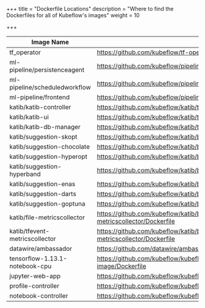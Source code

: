 +++
title = "Dockerfile Locations"
description = "Where to find the Dockerfiles for all of Kubeflow's images"
weight = 10
                    
+++

| Image Name        | Dockerfile Location |
| ------------- |---------------|
| tf_operator      | <https://github.com/kubeflow/tf-operator/tree/master/build/images/tf_operator> |
| ml-pipeline/persistenceagent      | <https://github.com/kubeflow/pipelines/tree/master/backend> |
| ml-pipeline/scheduledworkflow | <https://github.com/kubeflow/pipelines/tree/master/backend> |
| ml-pipeline/frontend | <https://github.com/kubeflow/pipelines/blob/master/frontend/Dockerfile> |
| katib/katib-controller    | <https://github.com/kubeflow/katib/tree/master/cmd/katib-controller/v1alpha3/Dockerfile> |
| katib/katib-ui    | <https://github.com/kubeflow/katib/tree/master/cmd/ui/v1alpha3/Dockerfile> |
| katib/katib-db-manager |     <https://github.com/kubeflow/katib/tree/master/cmd/db-manager/v1alpha3/Dockerfile> |
| katib/suggestion-skopt | <https://github.com/kubeflow/katib/blob/master/cmd/suggestion/skopt/v1alpha3/Dockerfile> |
| katib/suggestion-chocolate |    <https://github.com/kubeflow/katib/blob/master/cmd/suggestion/chocolate/v1alpha3/Dockerfile> |
| katib/suggestion-hyperopt |    <https://github.com/kubeflow/katib/blob/master/cmd/suggestion/hyperopt/v1alpha3/Dockerfile> |
| katib/suggestion-hyperband |     <https://github.com/kubeflow/katib/blob/master/cmd/suggestion/hyperband/v1alpha3/Dockerfile> |
| katib/suggestion-enas |    <https://github.com/kubeflow/katib/blob/master/cmd/suggestion/nas/enas/v1alpha3/Dockerfile> |
| katib/suggestion-darts |    <https://github.com/kubeflow/katib/blob/master/cmd/suggestion/nas/darts/v1alpha3/Dockerfile> |
| katib/suggestion-goptuna |    <https://github.com/kubeflow/katib/blob/master/cmd/suggestion/goptuna/v1alpha3/Dockerfile> |
| katib/file-metricscollector |    <https://github.com/kubeflow/katib/blob/master/cmd/metricscollector/v1alpha3/file-metricscollector/Dockerfile> |
| katib/tfevent-metricscollector |    <https://github.com/kubeflow/katib/blob/master/cmd/metricscollector/v1alpha3/tfevent-metricscollector/Dockerfile> |
| datawire/ambassador    | <https://github.com/datawire/ambassador/blob/master/builder/Dockerfile> |
| tensorflow-1.13.1-notebook-cpu |    <https://github.com/kubeflow/kubeflow/blob/master/components/tensorflow-notebook-image/Dockerfile> |
|jupyter-web-app |    <https://github.com/kubeflow/kubeflow/blob/master/components/jupyter-web-app/Dockerfile> |
| profile-controller    | <https://github.com/kubeflow/kubeflow/tree/master/components/profile-controller> |
| notebook-controller |    <https://github.com/kubeflow/kubeflow/tree/master/components/notebook-controller> |
